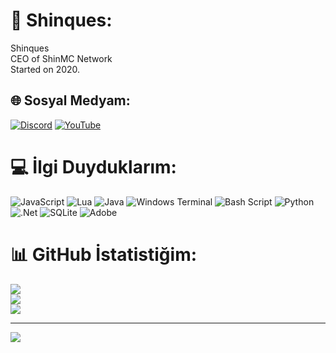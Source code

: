 # 💫 Shinques:
Shinques<br> CEO of ShinMC Network<br>Started on 2020.


## 🌐 Sosyal Medyam:
[![Discord](https://img.shields.io/badge/Discord-%237289DA.svg?logo=discord&logoColor=white)](https://discord.gg/https://discord.gg/CgpFKCcPze) [![YouTube](https://img.shields.io/badge/YouTube-%23FF0000.svg?logo=YouTube&logoColor=white)](https://youtube.com/@shinques) 

# 💻 İlgi Duyduklarım:
![JavaScript](https://img.shields.io/badge/javascript-%23323330.svg?style=for-the-badge&logo=javascript&logoColor=%23F7DF1E) ![Lua](https://img.shields.io/badge/lua-%232C2D72.svg?style=for-the-badge&logo=lua&logoColor=white) ![Java](https://img.shields.io/badge/java-%23ED8B00.svg?style=for-the-badge&logo=openjdk&logoColor=white) ![Windows Terminal](https://img.shields.io/badge/Windows%20Terminal-%234D4D4D.svg?style=for-the-badge&logo=windows-terminal&logoColor=white) ![Bash Script](https://img.shields.io/badge/bash_script-%23121011.svg?style=for-the-badge&logo=gnu-bash&logoColor=white) ![Python](https://img.shields.io/badge/python-3670A0?style=for-the-badge&logo=python&logoColor=ffdd54) ![.Net](https://img.shields.io/badge/.NET-5C2D91?style=for-the-badge&logo=.net&logoColor=white) ![SQLite](https://img.shields.io/badge/sqlite-%2307405e.svg?style=for-the-badge&logo=sqlite&logoColor=white) ![Adobe](https://img.shields.io/badge/adobe-%23FF0000.svg?style=for-the-badge&logo=adobe&logoColor=white)
# 📊 GitHub İstatistiğim:
![](https://github-readme-stats.vercel.app/api?username=Shinques&theme=radical&hide_border=true&include_all_commits=false&count_private=false)<br/>
![](https://github-readme-streak-stats.herokuapp.com/?user=Shinques&theme=radical&hide_border=true)<br/>
![](https://github-readme-stats.vercel.app/api/top-langs/?username=Shinques&theme=radical&hide_border=true&include_all_commits=false&count_private=false&layout=compact)

---
[![](https://visitcount.itsvg.in/api?id=Shinques&icon=0&color=0)](https://visitcount.itsvg.in)

<!-- Proudly created with ShinYazılım ( https://gprm.itsvg.in ) -->
